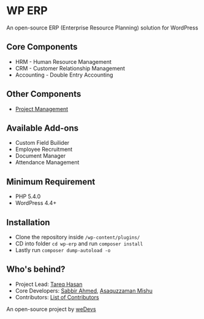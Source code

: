 # WP ERP

An open-source ERP (Enterprise Resource Planning) solution for WordPress

## Core Components

* HRM - Human Resource Management
* CRM - Customer Relationship Management
* Accounting - Double Entry Accounting

## Other Components

* [Project Management](https://wedevs.com/products/plugins/wp-project-manager-pro/)

## Available Add-ons

* Custom Field Builider
* Employee Recruitment
* Document Manager
* Attendance Management

## Minimum Requirement
 - PHP 5.4.0
 - WordPress 4.4+

## Installation

* Clone the repository inside `/wp-content/plugins/`
* CD into folder `cd wp-erp` and run `composer install`
* Lastly run `composer dump-autoload -o`


## Who's behind?

* Project Lead: [Tareq Hasan](https://github.com/tareq1988)
* Core Developers: [Sabbir Ahmed](https://github.com/sabbir1991), [Asaquzzaman Mishu](https://github.com/asaquzzaman)
* Contributors: [List of Contributors](https://github.com/wp-erp/wp-erp/graphs/contributors)

An open-source project by [weDevs](https://wedevs.com/?utm_source=github&utm_medium=credit&utm_term=opensource&utm_content=wperp&utm_campaign=product)
